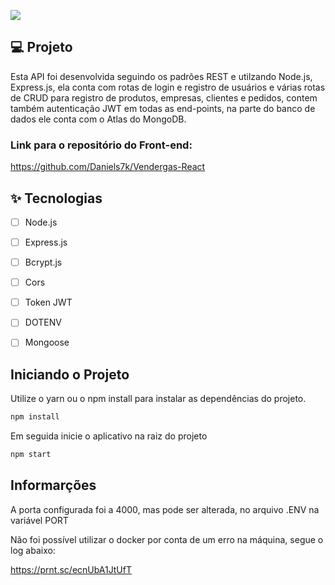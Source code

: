 
![](https://likiipedia.com/wp-content/uploads/2020/08/node.png)

## 💻 Projeto

Esta API foi desenvolvida seguindo os padrões REST e utilzando Node.js, Express.js, ela conta com rotas de login e registro de usuários e várias rotas de CRUD para registro de produtos, empresas, clientes e pedidos, contem também autenticação JWT em todas as end-points, na parte do banco de dados ele conta com o Atlas do MongoDB. 

### Link para o repositório do Front-end:

https://github.com/Daniels7k/Vendergas-React

## ✨ Tecnologias

-   [ ] Node.js
-   [ ] Express.js
-   [ ] Bcrypt.js
-   [ ] Cors
-   [ ] Token JWT
-   [ ] DOTENV
-   [ ] Mongoose


## Iniciando o Projeto
Utilize o yarn ou o npm install para instalar as dependências do projeto.
```cl
npm install
```
Em seguida inicie o aplicativo na raiz do projeto
```cl
npm start
```

## Informarções

A porta configurada foi a 4000, mas pode ser alterada, no arquivo .ENV na variável PORT

Não foi possível utilizar o docker por conta de um erro na máquina, segue o log abaixo:

https://prnt.sc/ecnUbA1JtUfT
